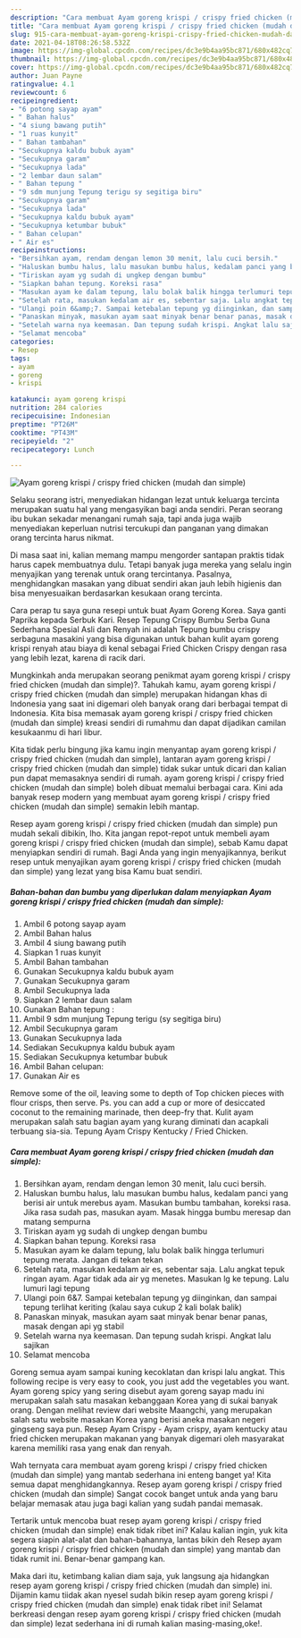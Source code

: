 ```yaml
---
description: "Cara membuat Ayam goreng krispi / crispy fried chicken (mudah dan simple) Sederhana dan Mudah Dibuat"
title: "Cara membuat Ayam goreng krispi / crispy fried chicken (mudah dan simple) Sederhana dan Mudah Dibuat"
slug: 915-cara-membuat-ayam-goreng-krispi-crispy-fried-chicken-mudah-dan-simple-sederhana-dan-mudah-dibuat
date: 2021-04-18T08:26:58.532Z
image: https://img-global.cpcdn.com/recipes/dc3e9b4aa95bc871/680x482cq70/ayam-goreng-krispi-crispy-fried-chicken-mudah-dan-simple-foto-resep-utama.jpg
thumbnail: https://img-global.cpcdn.com/recipes/dc3e9b4aa95bc871/680x482cq70/ayam-goreng-krispi-crispy-fried-chicken-mudah-dan-simple-foto-resep-utama.jpg
cover: https://img-global.cpcdn.com/recipes/dc3e9b4aa95bc871/680x482cq70/ayam-goreng-krispi-crispy-fried-chicken-mudah-dan-simple-foto-resep-utama.jpg
author: Juan Payne
ratingvalue: 4.1
reviewcount: 6
recipeingredient:
- "6 potong sayap ayam"
- " Bahan halus"
- "4 siung bawang putih"
- "1 ruas kunyit"
- " Bahan tambahan"
- "Secukupnya kaldu bubuk ayam"
- "Secukupnya garam"
- "Secukupnya lada"
- "2 lembar daun salam"
- " Bahan tepung "
- "9 sdm munjung Tepung terigu sy segitiga biru"
- "Secukupnya garam"
- "Secukupnya lada"
- "Secukupnya kaldu bubuk ayam"
- "Secukupnya ketumbar bubuk"
- " Bahan celupan"
- " Air es"
recipeinstructions:
- "Bersihkan ayam, rendam dengan lemon 30 menit, lalu cuci bersih."
- "Haluskan bumbu halus, lalu masukan bumbu halus, kedalam panci yang berisi air untuk merebus ayam. Masukan bumbu tambahan, koreksi rasa. Jika rasa sudah pas, masukan ayam. Masak hingga bumbu meresap dan matang sempurna"
- "Tiriskan ayam yg sudah di ungkep dengan bumbu"
- "Siapkan bahan tepung. Koreksi rasa"
- "Masukan ayam ke dalam tepung, lalu bolak balik hingga terlumuri tepung merata. Jangan di tekan tekan"
- "Setelah rata, masukan kedalam air es, sebentar saja. Lalu angkat tepuk ringan ayam. Agar tidak ada air yg menetes. Masukan lg ke tepung. Lalu lumuri lagi tepung"
- "Ulangi poin 6&amp;7. Sampai ketebalan tepung yg diinginkan, dan sampai tepung terlihat keriting (kalau saya cukup 2 kali bolak balik)"
- "Panaskan minyak, masukan ayam saat minyak benar benar panas, masak dengan api yg stabil"
- "Setelah warna nya keemasan. Dan tepung sudah krispi. Angkat lalu sajikan"
- "Selamat mencoba"
categories:
- Resep
tags:
- ayam
- goreng
- krispi

katakunci: ayam goreng krispi 
nutrition: 284 calories
recipecuisine: Indonesian
preptime: "PT26M"
cooktime: "PT43M"
recipeyield: "2"
recipecategory: Lunch

---
```



![Ayam goreng krispi / crispy fried chicken (mudah dan simple)](https://img-global.cpcdn.com/recipes/dc3e9b4aa95bc871/680x482cq70/ayam-goreng-krispi-crispy-fried-chicken-mudah-dan-simple-foto-resep-utama.jpg)

Selaku seorang istri, menyediakan hidangan lezat untuk keluarga tercinta merupakan suatu hal yang mengasyikan bagi anda sendiri. Peran seorang ibu bukan sekadar menangani rumah saja, tapi anda juga wajib menyediakan keperluan nutrisi tercukupi dan panganan yang dimakan orang tercinta harus nikmat.

Di masa  saat ini, kalian memang mampu mengorder santapan praktis tidak harus capek membuatnya dulu. Tetapi banyak juga mereka yang selalu ingin menyajikan yang terenak untuk orang tercintanya. Pasalnya, menghidangkan masakan yang dibuat sendiri akan jauh lebih higienis dan bisa menyesuaikan berdasarkan kesukaan orang tercinta. 

Cara perap tu saya guna resepi untuk buat Ayam Goreng Korea. Saya ganti Paprika kepada Serbuk Kari. Resep Tepung Crispy Bumbu Serba Guna Sederhana Spesial Asli dan Renyah ini adalah Tepung bumbu crispy serbaguna masakini yang bisa digunakan untuk bahan kulit ayam goreng krispi renyah atau biaya di kenal sebagai Fried Chicken Crispy dengan rasa yang lebih lezat, karena di racik dari.

Mungkinkah anda merupakan seorang penikmat ayam goreng krispi / crispy fried chicken (mudah dan simple)?. Tahukah kamu, ayam goreng krispi / crispy fried chicken (mudah dan simple) merupakan hidangan khas di Indonesia yang saat ini digemari oleh banyak orang dari berbagai tempat di Indonesia. Kita bisa memasak ayam goreng krispi / crispy fried chicken (mudah dan simple) kreasi sendiri di rumahmu dan dapat dijadikan camilan kesukaanmu di hari libur.

Kita tidak perlu bingung jika kamu ingin menyantap ayam goreng krispi / crispy fried chicken (mudah dan simple), lantaran ayam goreng krispi / crispy fried chicken (mudah dan simple) tidak sukar untuk dicari dan kalian pun dapat memasaknya sendiri di rumah. ayam goreng krispi / crispy fried chicken (mudah dan simple) boleh dibuat memalui berbagai cara. Kini ada banyak resep modern yang membuat ayam goreng krispi / crispy fried chicken (mudah dan simple) semakin lebih mantap.

Resep ayam goreng krispi / crispy fried chicken (mudah dan simple) pun mudah sekali dibikin, lho. Kita jangan repot-repot untuk membeli ayam goreng krispi / crispy fried chicken (mudah dan simple), sebab Kamu dapat menyiapkan sendiri di rumah. Bagi Anda yang ingin menyajikannya, berikut resep untuk menyajikan ayam goreng krispi / crispy fried chicken (mudah dan simple) yang lezat yang bisa Kamu buat sendiri.

<!--inarticleads1-->

##### Bahan-bahan dan bumbu yang diperlukan dalam menyiapkan Ayam goreng krispi / crispy fried chicken (mudah dan simple):

1. Ambil 6 potong sayap ayam
1. Ambil  Bahan halus
1. Ambil 4 siung bawang putih
1. Siapkan 1 ruas kunyit
1. Ambil  Bahan tambahan
1. Gunakan Secukupnya kaldu bubuk ayam
1. Gunakan Secukupnya garam
1. Ambil Secukupnya lada
1. Siapkan 2 lembar daun salam
1. Gunakan  Bahan tepung :
1. Ambil 9 sdm munjung Tepung terigu (sy segitiga biru)
1. Ambil Secukupnya garam
1. Gunakan Secukupnya lada
1. Sediakan Secukupnya kaldu bubuk ayam
1. Sediakan Secukupnya ketumbar bubuk
1. Ambil  Bahan celupan:
1. Gunakan  Air es


Remove some of the oil, leaving some to depth of Top chicken pieces with flour crisps, then serve. Ps. you can add a cup or more of desiccated coconut to the remaining marinade, then deep-fry that. Kulit ayam merupakan salah satu bagian ayam yang kurang diminati dan acapkali terbuang sia-sia. Tepung Ayam Crispy Kentucky / Fried Chicken. 

<!--inarticleads2-->

##### Cara membuat Ayam goreng krispi / crispy fried chicken (mudah dan simple):

1. Bersihkan ayam, rendam dengan lemon 30 menit, lalu cuci bersih.
1. Haluskan bumbu halus, lalu masukan bumbu halus, kedalam panci yang berisi air untuk merebus ayam. Masukan bumbu tambahan, koreksi rasa. Jika rasa sudah pas, masukan ayam. Masak hingga bumbu meresap dan matang sempurna
1. Tiriskan ayam yg sudah di ungkep dengan bumbu
1. Siapkan bahan tepung. Koreksi rasa
1. Masukan ayam ke dalam tepung, lalu bolak balik hingga terlumuri tepung merata. Jangan di tekan tekan
1. Setelah rata, masukan kedalam air es, sebentar saja. Lalu angkat tepuk ringan ayam. Agar tidak ada air yg menetes. Masukan lg ke tepung. Lalu lumuri lagi tepung
1. Ulangi poin 6&amp;7. Sampai ketebalan tepung yg diinginkan, dan sampai tepung terlihat keriting (kalau saya cukup 2 kali bolak balik)
1. Panaskan minyak, masukan ayam saat minyak benar benar panas, masak dengan api yg stabil
1. Setelah warna nya keemasan. Dan tepung sudah krispi. Angkat lalu sajikan
1. Selamat mencoba


Goreng semua ayam sampai kuning kecoklatan dan krispi lalu angkat. This following recipe is very easy to cook, you just add the vegetables you want. Ayam goreng spicy yang sering disebut ayam goreng sayap madu ini merupakan salah satu masakan kebanggaan Korea yang di sukai banyak orang. Dengan melihat review dari website Maangchi, yang merupakan salah satu website masakan Korea yang berisi aneka masakan negeri gingseng saya pun. Resep Ayam Crispy - Ayam crispy, ayam kentucky atau fried chicken merupakan makanan yang banyak digemari oleh masyarakat karena memiliki rasa yang enak dan renyah. 

Wah ternyata cara membuat ayam goreng krispi / crispy fried chicken (mudah dan simple) yang mantab sederhana ini enteng banget ya! Kita semua dapat menghidangkannya. Resep ayam goreng krispi / crispy fried chicken (mudah dan simple) Sangat cocok banget untuk anda yang baru belajar memasak atau juga bagi kalian yang sudah pandai memasak.

Tertarik untuk mencoba buat resep ayam goreng krispi / crispy fried chicken (mudah dan simple) enak tidak ribet ini? Kalau kalian ingin, yuk kita segera siapin alat-alat dan bahan-bahannya, lantas bikin deh Resep ayam goreng krispi / crispy fried chicken (mudah dan simple) yang mantab dan tidak rumit ini. Benar-benar gampang kan. 

Maka dari itu, ketimbang kalian diam saja, yuk langsung aja hidangkan resep ayam goreng krispi / crispy fried chicken (mudah dan simple) ini. Dijamin kamu tiidak akan nyesel sudah bikin resep ayam goreng krispi / crispy fried chicken (mudah dan simple) enak tidak ribet ini! Selamat berkreasi dengan resep ayam goreng krispi / crispy fried chicken (mudah dan simple) lezat sederhana ini di rumah kalian masing-masing,oke!.

